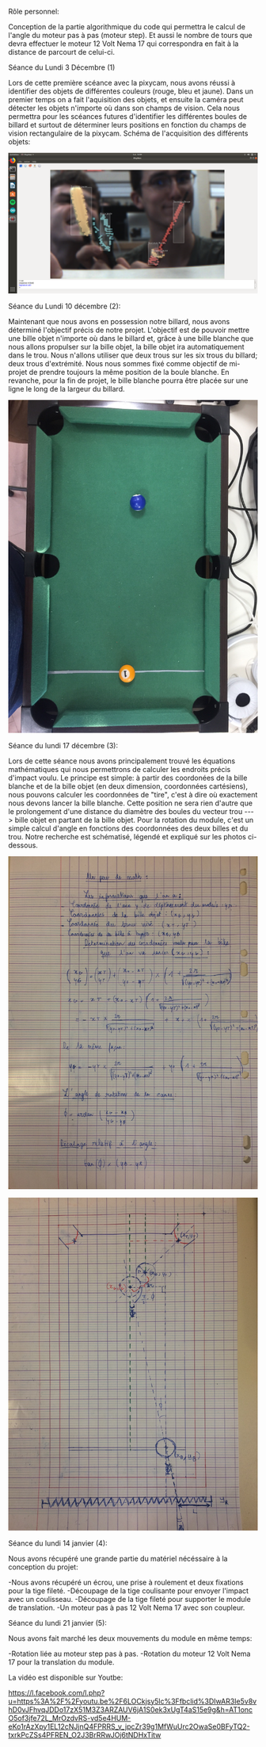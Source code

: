 Rôle personnel:

Conception de la partie algorithmique du code qui permettra le calcul de l'angle du moteur pas à pas (moteur step). Et aussi le nombre de tours que devra effectuer le moteur 12 Volt Nema 17 qui correspondra en fait à la distance de parcourt de celui-ci.

Séance du Lundi 3 Décembre (1)

Lors de cette première scéance avec la pixycam, nous avons réussi à identifier des objets de différentes couleurs (rouge, bleu et jaune).
Dans un premier temps on a fait l'aquisition des objets, et ensuite la caméra peut détecter les objets n'importe où dans son champs de vision.
Cela nous permettra pour les scéances futures d'identifier les différentes boules de billard et surtout de déterminer leurs positions en fonction du champs de vision rectangulaire de la pixycam.
Schéma de l'acquisition des différents objets:


![PHOTO](https://github.com/AntoineFacq/Billarduino/blob/master/rapports/images/acquisition_tournevis.png)




Séance du Lundi 10 décembre (2):

Maintenant que nous avons en possession notre billard, nous avons déterminé l'objectif précis de notre projet.
L'objectif est de pouvoir mettre une bille objet n'importe où dans le billard et, grâce à une bille blanche que nous allons propulser sur la bille objet, la bille objet ira automatiquement dans le trou.
Nous n'allons utiliser que deux trous sur les six trous du billard; deux trous d'extrémité.
Nous nous sommes fixé comme objectif de mi-projet de prendre toujours la même position de la boule blanche.
En revanche, pour la fin de projet, le bille blanche pourra être placée sur une ligne le long de la largeur du billard.

![PHOTO](https://github.com/AntoineFacq/Billarduino/blob/master/rapports/images/billard_initial.jpg)


Séance du lundi 17 décembre (3):

Lors de cette séance nous avons principalement trouvé les équations mathématiques qui nous permettrons de calculer les endroits précis d'impact voulu. Le principe est simple:
à partir des coordonées de la bille blanche et de la bille objet (en deux dimension, coordonnées cartésiens), nous pouvons calculer les coordonnées de "tire", c'est à dire où exactement nous devons lancer la bille blanche. Cette position ne sera rien d'autre que le prolongement d'une distance du diamètre des boules du vecteur trou ---> bille objet en partant de la bille objet.
Pour la rotation du module, c'est un simple calcul d'angle en fonctions des coordonnées des deux billes et du trou.
Notre recherche est schématisé, légendé et expliqué sur les photos ci-dessous.

![PHOTO](https://github.com/AntoineFacq/Billarduino/blob/master/rapports/images/calculs_angle_et_dist.jpg)

![PHOTO](https://github.com/AntoineFacq/Billarduino/blob/master/rapports/images/schema_billard.jpg)

Séance du lundi 14 janvier (4):

Nous avons récupéré une grande partie du matériel nécéssaire à la conception du projet:

-Nous avons récupéré un écrou, une prise à roulement et deux fixations pour la tige fileté.
-Découpage de la tige coulisante pour envoyer l'impact avec un coulisseau.
-Découpage de la tige fileté pour supporter le module de translation.
-Un moteur pas à pas 12 Volt Nema 17 avec son coupleur.

Séance du lundi 21 janvier (5):

Nous avons fait marché les deux mouvements du module en même temps:

-Rotation liée au moteur step pas à pas.
-Rotation du moteur 12 Volt Nema 17 pour la translation du module.

La vidéo est disponible sur Youtbe:

https://l.facebook.com/l.php?u=https%3A%2F%2Fyoutu.be%2F6LOCkjsy5lc%3Ffbclid%3DIwAR3Ie5v8vhD0vJFhvqJDDo17zX51M3Z3ARZAUV6jA1S0ek3xUgT4aS15e9g&h=AT1oncO5of3jfe72L_MrOzdvRS-vd5e4HUM-eKo1rAzXpy1EL12cNJjnQ4FPRRS_v_jpcZr39g1MfWuUrc2OwaSe0BFyTQ2-txrkPcZSs4PFREN_O2J3BrRRwJOj6tNDHxTitw
